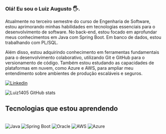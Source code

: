 
### Olá! Eu sou o Luiz Augusto 🖐️.

Atualmente no terceiro semestre do curso de Engenharia de Software, estou aprimorando minhas habilidades em tecnologias essenciais para o desenvolvimento de software. No back-end, estou focado em aprofundar meus conhecimentos em Java com Spring Boot. Em banco de dados, estou trabalhando com PL/SQL.

Além disso, estou adquirindo conhecimento em ferramentas fundamentais para o desenvolvimento colaborativo, utilizando Git e GitHub para o versionamento de código. Também estou estudando as capacidades de plataformas em nuvem, como Azure e AWS, para ampliar meu entendimento sobre ambientes de produção escaláveis e seguros.

[![Linkedin](https://img.shields.io/badge/LinkedIn-0077B5?style=for-the-badge&logo=linkedin&logoColor=white)](https://www.linkedin.com/in/luiz-augusto-de-souza-kubaszewski-7548261b4/)

![Luiz1405 GitHub stats](https://github-readme-stats.vercel.app/api?username=Luiz1405&show_icons=true&theme=radical)

## Tecnologias que estou aprendendo

<div style="display: inline_block"><br/>
 <img align="center" alt="Java" src="https://img.shields.io/badge/Java-ED8B00?style=for-the-badge&logo=openjdk&logoColor=white" />
 <img align="center" alt="Spring Boot" src="https://img.shields.io/badge/Spring-6DB33F?style=for-the-badge&logo=spring&logoColor=white" />
<img align="center" alt="Oracle" src="https://img.shields.io/badge/Oracle-F80000?style=for-the-badge&logo=oracle&logoColor=black" />
<img align="center" alt="AWS" src="https://img.shields.io/badge/Amazon_AWS-232F3E?style=for-the-badge&logo=amazon-aws&logoColor=white" />
<img align="center" alt="Azure" src="https://img.shields.io/badge/Microsoft_Azure-0089D6?style=for-the-badge&logo=microsoft-azure&logoColor=white" />
</div>
